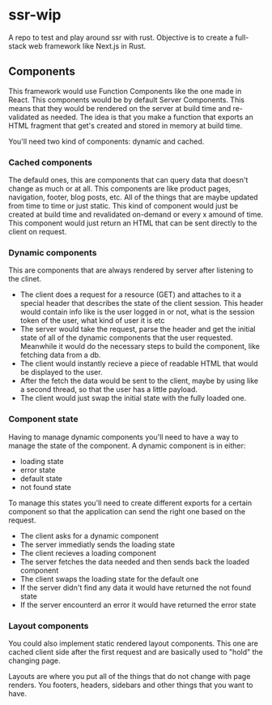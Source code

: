 # ssr-wip

A repo to test and play around ssr with rust. Objective is to create a full-stack web framework like Next.js in Rust.

## Components
This framework would use Function Components like the one made in React. This components would be by default Server Components. This means that they would be rendered on the server at build time and re-validated as needed. 
The idea is that you make a function that exports an HTML fragment that get's created and stored in memory at build time. 

You'll need two kind of components: dynamic and cached. 

### Cached components
The defauld ones, this are components that can query data that doesn't change as much or at all. This components are like product pages, navigation, footer, blog posts, etc. 
All of the things that are maybe updated from time to time or just static. This kind of component would just be created at build time and revalidated on-demand or every x amound of time. This component would just return an HTML that can be sent directly to the client on request.

### Dynamic components
This are components that are always rendered by server after listening to the clinet. 
- The client does a request for a resource (GET) and attaches to it a special header that describes the state of the client session. This header would contain info like is the user logged in or not, what is the session token of the user, what kind of user it is etc
- The server would take the request, parse the header and get the initial state of all of the dynamic components that the user requested. Meanwhile it would do the necessary steps to build the component, like fetching data from a db.
- The client would instantly recieve a piece of readable HTML that would be displayed to the user.
- After the fetch the data would be sent to the client, maybe by using like a second thread, so that the user has a little payload.
- The client would just swap the initial state with the fully loaded one.

### Component state
Having to manage dynamic components you'll need to have a way to manage the state of the component. 
A dynamic component is in either:
- loading state
- error state
- default state
- not found state

To manage this states you'll need to create different exports for a certain component so that the application can send the right one based on the request.
- The client asks for a dynamic component
- The server immediatly sends the loading state
- The client recieves a loading component
- The server fetches the data needed and then sends back the loaded component
- The client swaps the loading state for the default one
- If the server didn't find any data it would have returned the not found state
- If the server encounterd an error it would have returned the error state

### Layout components
You could also implement static rendered layout components. This one are cached client side after the first request and are basically used to "hold" the changing page.

Layouts are where you put all of the things that do not change with page renders. You footers, headers, sidebars and other things that you want to have.
